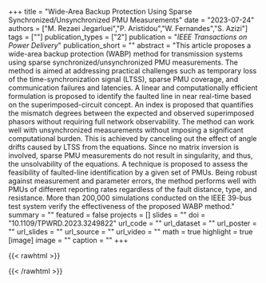 +++
title = "Wide-Area Backup Protection Using Sparse Synchronized/Unsynchronized PMU Measurements"
date = "2023-07-24"
authors = ["M. Rezaei Jegarluei","P. Aristidou","W. Fernandes","S. Azizi"]
tags = [""]
publication_types = ["2"]
publication = "_IEEE Transactions on Power Delivery_"
publication_short = ""
abstract = "This article proposes a wide-area backup protection (WABP) method for transmission systems using sparse synchronized/unsynchronized PMU measurements. The method is aimed at addressing practical challenges such as temporary loss of the time-synchronization signal (LTSS), sparse PMU coverage, and communication failures and latencies. A linear and computationally efficient formulation is proposed to identify the faulted line in near real-time based on the superimposed-circuit concept. An index is proposed that quantifies the mismatch degrees between the expected and observed superimposed phasors without requiring full network observability. The method can work well with unsynchronized measurements without imposing a significant computational burden. This is achieved by canceling out the effect of angle drifts caused by LTSS from the equations. Since no matrix inversion is involved, sparse PMU measurements do not result in singularity, and thus, the unsolvability of the equations. A technique is proposed to assess the feasibility of faulted-line identification by a given set of PMUs. Being robust against measurement and parameter errors, the method performs well with PMUs of different reporting rates regardless of the fault distance, type, and resistance. More than 200,000 simulations conducted on the IEEE 39-bus test system verify the effectiveness of the proposed WABP method."
summary = ""
featured = false
projects = []
slides = ""
doi = "10.1109/TPWRD.2023.3249822"
url_code = ""
url_dataset = ""
url_poster = ""
url_slides = ""
url_source = ""
url_video = ""
math = true
highlight = true
[image]
image = ""
caption = ""
+++

{{< rawhtml >}}
<div data-badge-details="right" data-badge-type="medium-donut" data-doi="10.1109/TPWRD.2023.3249822" data-hide-no-mentions="true" class="altmetric-embed"></div>
{{< /rawhtml >}}
